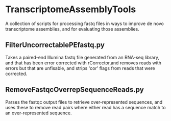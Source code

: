 # TranscriptomeAssemblyTools
A collection of scripts for processing fastq files in ways to improve de novo transcriptome assemblies, and for evaluating those assemblies.

## FilterUncorrectablePEfastq.py
Takes a paired-end Illumina fastq file generated from an RNA-seq library, and that has been error corrected with rCorrector,and removes reads with errors but that are unfisable, and strips 'cor' flags from reads that were corrected.

## RemoveFastqcOverrepSequenceReads.py
Parses the fastqc output files to retrieve over-represented sequences, and uses these to remove read pairs where either read has a sequence match to an over-represented sequence.
